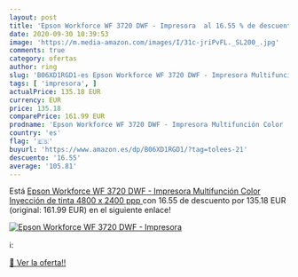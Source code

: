 ```yaml
---
layout: post
title: 'Epson Workforce WF 3720 DWF - Impresora  al 16.55 % de descuento'
date: 2020-09-30 10:39:53
image: 'https://m.media-amazon.com/images/I/31c-jriPvFL._SL200_.jpg'
comments: true
category: ofertas
author: ring
slug: 'B06XD1RGD1-es Epson Workforce WF 3720 DWF - Impresora Multifunción Color...'
tags: [ 'impresora', ]
actualPrice: 135.18 EUR
currency: EUR
price: 135.18
comparePrice: 161.99 EUR
prodname: 'Epson Workforce WF 3720 DWF - Impresora Multifunción Color  Inyección de tinta  4800 x 2400 ppp '
country: 'es'
flag: '🇪🇸'
buyurl: 'https://www.amazon.es/dp/B06XD1RGD1/?tag=tolees-21'
descuento: '16.55'
average: '105.81'
---
```


Está [Epson Workforce WF 3720 DWF - Impresora Multifunción Color  Inyección de tinta  4800 x 2400 ppp ](https://www.amazon.es/dp/B06XD1RGD1/?tag=tolees-21) con 16.55 de descuento por 135.18 EUR (original: 161.99 EUR) en el siguiente enlace!

[![Epson Workforce WF 3720 DWF - Impresora ](https://m.media-amazon.com/images/I/31c-jriPvFL._SL200_.jpg)](https://www.amazon.es/dp/B06XD1RGD1/?tag=tolees-21)

ℹ️:


[🛒 Ver la oferta!!](https://www.amazon.es/dp/B06XD1RGD1/?tag=tolees-21)
